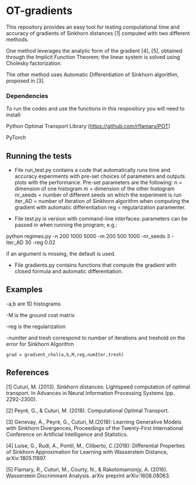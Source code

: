# OT-gradients

This repository provides an easy tool for testing computational time and accuracy of gradients of Sinkhorn distances [1] computed with two different methods. 

One method leverages the analytic form of the gradient [4], [5], obtained through the Implicit Function Theorem; the linear system is solved using Cholesky factorization.

The other method uses Automatic Differentiation of Sinkhorn algorithm, proposed in [3].  




### Dependencies

To run the codes and use the functions in this respository you will need to install:

Python Optimal Transport Library (https://github.com/rflamary/POT)

PyTorch




## Running the tests
- File run_test.py contains a code that automatically runs time and accuracy experiments with pre-set choices of parameters and outputs plots with the performance. Pre-set parameters are the following:
  n = dimension of one histogram
  m = dimension of the other histogram
  nr_seeds = number of different seeds on which the experiment is run
  iter_AD = number of Iteration of Sinkhorn algorithm when computing the gradient with automatic differentiation 
  reg = regularization paramenter.
  
  

- File test.py is version with command-line interfaces: parameters can be passed in when running the program; e.g.:

python regimes.py -n 200 1000 5000 -m 200 500 1000 -nr_seeds 3 -iter_AD 30 -reg 0.02

if an argument is missing, the default is used.

- File gradients.py contains functions that compute the gradient with  closed formula and automatic differentiation. 



## Examples
-a,b are 1D histograms

-M is the ground cost matrix

-reg is the regularization

-numIter and tresh correspond to number of iterations and treshold on the error for Sinkhorn Algorithm

`grad = gradient_chol(a,b,M,reg,numIter,tresh)`

## References 
[1] Cuturi, M. (2013). Sinkhorn distances: Lightspeed computation of optimal transport. In Advances in Neural Information Processing Systems (pp. 2292-2300).

[2] Peyré, G., & Cuturi, M. (2018). Computational Optimal Transport.

[3] Genevay, A., Peyré, G., Cuturi, M.(2018): Learning Generative Models with Sinkhorn Divergences, Proceedings of the Twenty-First International Conference on Artificial Intelligence and Statistics.

[4] Luise, G., Rudi, A., Pontil, M., Ciliberto, C.(2018): Differential Properties of Sinkhorn Approximation for Learning with Wasserstein Distance, 	arXiv:1805.11897.

[5] Flamary, R., Cuturi, M., Courty, N., & Rakotomamonjy, A. (2016). Wasserstein Discriminant Analysis. arXiv preprint arXiv:1608.08063.
